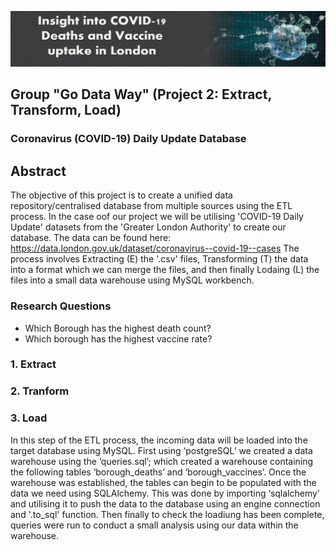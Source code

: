 ![](header%20image.PNG)
## Group "Go Data Way" (Project 2: Extract, Transform, Load)
### Coronavirus (COVID-19) Daily Update Database

## Abstract
The objective of this project is to create a unified data repository/centralised database from multiple sources using the ETL process. In the case oof our project we will be utilising 'COVID-19 Daily Update' datasets from the 'Greater London Authority' to create our database. 
The data can be found here: https://data.london.gov.uk/dataset/coronavirus--covid-19--cases
The process involves Extracting (E) the '.csv' files, Transforming (T) the data into a format which we can merge the files, and then finally Lodaing (L) the files into a small data warehouse using MySQL workbench.

### Research Questions
* Which Borough has the highest death count?
* Which borough has the highest vaccine rate?

### **1. Extract**







### **2. Tranform**






### **3. Load**
In this step of the ETL process, the incoming data will be loaded into the target database using MySQL. 
First using ‘postgreSQL’ we created a data warehouse using the ‘queries.sql’; which created a warehouse containing the following tables ‘borough_deaths’ and ‘borough_vaccines’. Once the warehouse was established, the tables can begin to be populated with the data we need using SQLAlchemy. This was done by importing ‘sqlalchemy’ and utilising it to push the data to the database using an engine connection and '.to_sql' function. Then finally to check the loadiung has been complete, queries were run to conduct a small analysis using our data within the warehouse.


